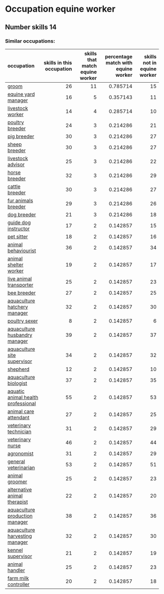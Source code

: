 # Occupation equine worker
## Number skills 14
### Similar occupations:
| occupation                                                                  |   skills in this occupation |   skills that match equine worker |   percentage match with equine worker |   skills not in equine worker |
|:----------------------------------------------------------------------------|----------------------------:|----------------------------------:|--------------------------------------:|------------------------------:|
| [groom](groom.md)                                                           |                          26 |                                11 |                              0.785714 |                            15 |
| [equine yard manager](equine_yard_manager.md)                               |                          16 |                                 5 |                              0.357143 |                            11 |
| [livestock worker](livestock_worker.md)                                     |                          14 |                                 4 |                              0.285714 |                            10 |
| [poultry breeder](poultry_breeder.md)                                       |                          24 |                                 3 |                              0.214286 |                            21 |
| [pig breeder](pig_breeder.md)                                               |                          30 |                                 3 |                              0.214286 |                            27 |
| [sheep breeder](sheep_breeder.md)                                           |                          30 |                                 3 |                              0.214286 |                            27 |
| [livestock advisor](livestock_advisor.md)                                   |                          25 |                                 3 |                              0.214286 |                            22 |
| [horse breeder](horse_breeder.md)                                           |                          32 |                                 3 |                              0.214286 |                            29 |
| [cattle breeder](cattle_breeder.md)                                         |                          30 |                                 3 |                              0.214286 |                            27 |
| [fur animals breeder](fur_animals_breeder.md)                               |                          29 |                                 3 |                              0.214286 |                            26 |
| [dog breeder](dog_breeder.md)                                               |                          21 |                                 3 |                              0.214286 |                            18 |
| [guide dog instructor](guide_dog_instructor.md)                             |                          17 |                                 2 |                              0.142857 |                            15 |
| [pet sitter](pet_sitter.md)                                                 |                          18 |                                 2 |                              0.142857 |                            16 |
| [animal behaviourist](animal_behaviourist.md)                               |                          36 |                                 2 |                              0.142857 |                            34 |
| [animal shelter worker](animal_shelter_worker.md)                           |                          19 |                                 2 |                              0.142857 |                            17 |
| [live animal transporter](live_animal_transporter.md)                       |                          25 |                                 2 |                              0.142857 |                            23 |
| [bee breeder](bee_breeder.md)                                               |                          27 |                                 2 |                              0.142857 |                            25 |
| [aquaculture hatchery manager](aquaculture_hatchery_manager.md)             |                          32 |                                 2 |                              0.142857 |                            30 |
| [poultry sexer](poultry_sexer.md)                                           |                           8 |                                 2 |                              0.142857 |                             6 |
| [aquaculture husbandry manager](aquaculture_husbandry_manager.md)           |                          39 |                                 2 |                              0.142857 |                            37 |
| [aquaculture site supervisor](aquaculture_site_supervisor.md)               |                          34 |                                 2 |                              0.142857 |                            32 |
| [shepherd](shepherd.md)                                                     |                          12 |                                 2 |                              0.142857 |                            10 |
| [aquaculture biologist](aquaculture_biologist.md)                           |                          37 |                                 2 |                              0.142857 |                            35 |
| [aquatic animal health professional](aquatic_animal_health_professional.md) |                          55 |                                 2 |                              0.142857 |                            53 |
| [animal care attendant](animal_care_attendant.md)                           |                          27 |                                 2 |                              0.142857 |                            25 |
| [veterinary technician](veterinary_technician.md)                           |                          31 |                                 2 |                              0.142857 |                            29 |
| [veterinary nurse](veterinary_nurse.md)                                     |                          46 |                                 2 |                              0.142857 |                            44 |
| [agronomist](agronomist.md)                                                 |                          31 |                                 2 |                              0.142857 |                            29 |
| [general veterinarian](general_veterinarian.md)                             |                          53 |                                 2 |                              0.142857 |                            51 |
| [animal groomer](animal_groomer.md)                                         |                          25 |                                 2 |                              0.142857 |                            23 |
| [alternative animal therapist](alternative_animal_therapist.md)             |                          22 |                                 2 |                              0.142857 |                            20 |
| [aquaculture production manager](aquaculture_production_manager.md)         |                          38 |                                 2 |                              0.142857 |                            36 |
| [aquaculture harvesting manager](aquaculture_harvesting_manager.md)         |                          32 |                                 2 |                              0.142857 |                            30 |
| [kennel supervisor](kennel_supervisor.md)                                   |                          21 |                                 2 |                              0.142857 |                            19 |
| [animal handler](animal_handler.md)                                         |                          25 |                                 2 |                              0.142857 |                            23 |
| [farm milk controller](farm_milk_controller.md)                             |                          20 |                                 2 |                              0.142857 |                            18 |
